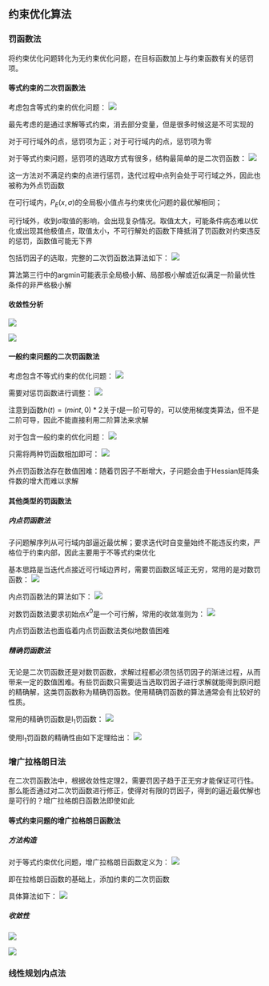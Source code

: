 ## 约束优化算法
### 罚函数法
将约束优化问题转化为无约束优化问题，在目标函数加上与约束函数有关的惩罚项。
#### 等式约束的二次罚函数法
考虑包含等式约束的优化问题：
![](images/2023-08-09-11-26-00.png)

最先考虑的是通过求解等式约束，消去部分变量，但是很多时候这是不可实现的

对于可行域外的点，惩罚项为正；对于可行域内的点，惩罚项为零

对于等式约束问题，惩罚项的选取方式有很多，结构最简单的是二次罚函数：
![](images/2023-08-09-11-26-41.png)

这一方法对不满足约束的点进行惩罚，迭代过程中点列会处于可行域之外，因此也被称为外点罚函数

在可行域内，$P_E (x,\sigma)$的全局极小值点与约束优化问题的最优解相同；

可行域外，收到$\sigma$取值的影响，会出现复杂情况。取值太大，可能条件病态难以优化或出现其他极值点，取值太小，不可行解处的函数下降抵消了罚函数对约束违反的惩罚，函数值可能无下界

包括罚因子的选取，完整的二次罚函数法算法如下：
![](images/2023-08-09-11-45-15.png)

算法第三行中的argmin可能表示全局极小解、局部极小解或近似满足一阶最优性条件的非严格极小解

#### 收敛性分析
![](images/2023-08-09-11-47-48.png)

![](images/2023-08-09-13-18-36.png)

#### 一般约束问题的二次罚函数法
考虑包含不等式约束的优化问题：
![](images/2023-08-09-12-35-16.png)

需要对惩罚函数进行调整：
![](images/2023-08-09-12-36-00.png)

注意到函数$h(t)=(min{t,0})*2$关于$t$是一阶可导的，可以使用梯度类算法，但不是二阶可导，因此不能直接利用二阶算法来求解

对于包含一般约束的优化问题：
![](images/2023-08-09-12-39-02.png)

只需将两种罚函数相加即可：
![](images/2023-08-09-12-39-28.png)

外点罚函数法存在数值困难：随着罚因子不断增大，子问题会由于Hessian矩阵条件数的增大而难以求解

#### 其他类型的罚函数法
##### 内点罚函数法
子问题解序列从可行域内部逼近最优解；要求迭代时自变量始终不能违反约束，严格位于约束内部，因此主要用于不等式约束优化

基本思路是当迭代点接近可行域边界时，需要罚函数区域正无穷，常用的是对数罚函数：
![](images/2023-08-09-12-49-03.png)

内点罚函数法的算法如下：
![](images/2023-08-09-13-07-13.png)

对数罚函数法要求初始点$x^0$是一个可行解，常用的收敛准则为：
![](images/2023-08-09-13-09-19.png)

内点罚函数法也面临着内点罚函数法类似地数值困难

##### 精确罚函数法
无论是二次罚函数还是对数罚函数，求解过程都必须包括罚因子的渐进过程，从而带来一定的数值困难。有些罚函数只需要适当选取罚因子进行求解就能得到原问题的精确解，这类罚函数称为精确罚函数。使用精确罚函数的算法通常会有比较好的性质。

常用的精确罚函数是$\mathrm{l}_1$罚函数：
![](images/2023-08-09-13-16-01.png)

使用$\mathrm{l}_1$罚函数的精确性由如下定理给出：
![](images/2023-08-09-13-17-31.png)

### 增广拉格朗日法
在二次罚函数法中，根据收敛性定理2，需要罚因子趋于正无穷才能保证可行性。那么能否通过对二次罚函数进行修正，使得对有限的罚因子，得到的逼近最优解也是可行的？增广拉格朗日函数法即使如此
#### 等式约束问题的增广拉格朗日函数法
##### 方法构造
对于等式约束优化问题，增广拉格朗日函数定义为：
![](images/2023-08-09-13-22-38.png)

即在拉格朗日函数的基础上，添加约束的二次罚函数

具体算法如下：
![](images/2023-08-09-13-24-43.png)

##### 收敛性
![](images/2023-08-09-13-27-44.png)

![](images/2023-08-09-13-28-09.png)

### 线性规划内点法